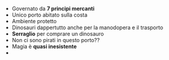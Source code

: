 - Governato da **7 principi mercanti**
- Unico porto abitato sulla costa
- Ambiente protetto 
- Dinosauri dappertutto anche per la manodopera e il trasporto
- **Serraglio** per comprare un dinosauro
- Non ci sono pirati in questo porto??
- Magia è **quasi inesistente**
- 